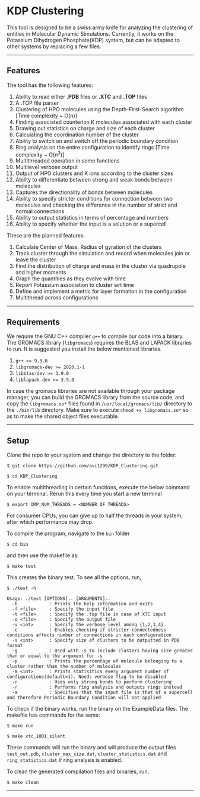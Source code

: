 # KDP Clustering

This tool is designed to be a swiss army knife for analyzing the clustering of entities in Molecular Dynamic Simulations. Currently, it works on the Potassium Dihydrogen Phosphate(KDP) system, but can be adapted to other systems by replacing a few files.

***
## Features
The tool has the following features:
1. Ability to read either **.PDB** files or **.XTC** and **.TOP** files
2. A .TOP file parser
3. Clustering of HPO molecules using the Depth-First-Search algorithm [Time complexity ~ O(n)]
4. Finding associated counterion K molecules associated with each cluster
5. Drawing out statistics on charge and size of each cluster
6. Calculating the coordination number of the cluster
7. Ability to switch on and switch off the periodic boundary condition
8. Ring analysis on the entire configuration to identify rings
[Time complexity ~ O(n<sup>3</sup>)]
9. Multithreaded operation in some functions
10. Multilevel verbose output
11. Output of HPO clusters and K ions according to the cluster sizes
12. Ability to differentiate between strong and weak bonds between molecules
13. Captures the directionality of bonds between molecules
13. Ability to specify stricter conditions for connection between two molecules and checking the difference in the number of strict and normal connections
14. Ability to output statistics in terms of percentage and numbers
15. Ability to specify whether the input is a solution or a supercell

These are the planned features:
1. Calculate Center of Mass, Radius of gyration of the clusters
2. Track cluster through the simulation and record when molecules join or leave the cluster
3. Find the distribution of charge and mass in the cluster via quadrupole and higher moments
4. Graph the quantities as they evolve with time
5. Report Potassium association to cluster wrt time
6. Define and implement a metric for layer formation in the configuration
7. Multithread across configurations

***
## Requirements
We require the GNU C++ compiler `g++` to compile our code into a binary. The GROMACS library (`libgromacs`) requires the BLAS and LAPACK libraries to run.
It is suggested you install the below mentioned libraries.

1. `g++ >= 9.3.0`
2. `libgromacs-dev >= 2020.1-1`
3. `libblas-dev >= 3.9.0`
4. `liblapack-dev >= 3.9.0`

In case the gromacs libraries are not available through your package manager, you can build the GROMACS library from the source code, and copy the `libgromacs.so*` files found in `/usr/local/gromacs/lib/` directory to the `./bin/lib` directory. Make sure to execute `chmod +x libgromacs.so*` so as to make the shared object files executable.
***
## Setup

Clone the repo to your system and change the directory to the folder:

`$ git clone https://github.com/avi1299/KDP_Clustering.git`

`$ cd KDP_Clustering`

To enable multithreading in certain functions, execute the below command on your terminal. Rerun this every time you start a new terminal

`$ export OMP_NUM_THREADS = <NUMBER OF THREADS>`

For consumer CPUs, you can give up to half the threads in your system, after which performance may drop.

To compile the program, navigate to the `bin` folder 

`$ cd bin`

and then use the makefile as:

`$ make test`

This creates the binary test. To see all the options, run,

`$ ./test -h`

```
Usage: ./test [OPTIONS].. [ARGUMENTS]..
  -h            : Prints the help information and exits
  -f <file>     : Specify the input file
  -t <file>     : Specify the .top file in case of XTC input
  -o <file>     : Specify the output file
  -v <int>      : Specify the verbose level among {1,2,3,4}.
  -c            : Enables checking if stricter connectedness conditions affects number of connections in each configuration
  -s <int>      : Specify size of clusters to be outputted in PDB format
  -g            : Used with -s to include clusters having size greater than or equal to the argument for -s
  -p            : Prints the percentage of molecule belonging to a cluster rather than the number of molecules
  -m <int>      : Prints statisitics every argument number of configurations(default=1). Needs verbose flag to be disabled
  -n            : Uses only strong bonds to perform clustering
  -r            : Performs ring analysis and outputs rings instead
  -a            : Specifies that the input file is that of a supercell and therefore Periodic Boundary Condition will not applied
```

To check if the binary works, run the binary on the ExampleData files.
The makefile has commands for the same:

`$ make run`

`$ make xtc_1001_silent`

These commands will run the binary and will produce the output files
`test_out.pdb`, `cluster_max_size.dat`, `cluster_statistics.dat` and `ring_statistics.dat` if ring analysis is enabled. 

To clean the generated compilation files and binaries, run,

`$ make clean`

***




